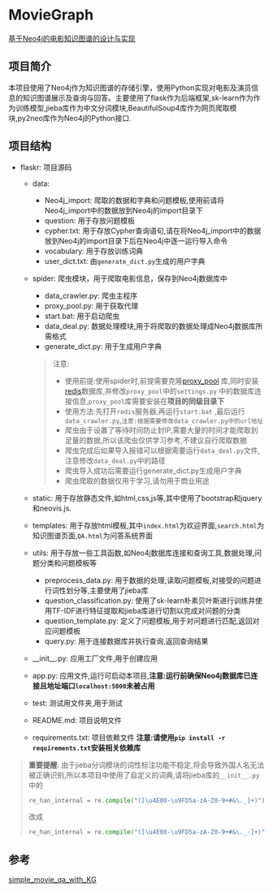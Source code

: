 # MovieGraph

[基于Neo4j的电影知识图谱的设计与实现](https://github.com/Regan-Law/MovieGraph)

## 项目简介

本项目使用了Neo4j作为知识图谱的存储引擎，使用Python实现对电影及演员信息的知识图谱展示及查询与回答。主要使用了flask作为后端框架,sk-learn作为作为训练模型,jieba库作为中文分词模块,BeautifulSoup4库作为网页爬取模块,py2neo库作为Neo4j的Python接口.

## 项目结构

- flaskr: 项目源码
	- data:
		- Neo4j_import: 爬取的数据和字典和问题模板,使用前请将Neo4j_import中的数据放到Neo4j的import目录下
		- question: 用于存放问题模板
		- cypher.txt: 用于存放Cypher查询语句,请在将Neo4j_import中的数据放到Neo4j的import目录下后在Neo4j中逐一运行导入命令
		- vocabulary: 用于存放训练词典
		- user_dict.txt: 由`generate_dict.py`生成的用户字典

	- spider: 爬虫模块，用于爬取电影信息，保存到Neo4j数据库中
		- data_crawler.py: 爬虫主程序
		- proxy_pool.py: 用于获取代理
		- start.bat: 用于启动爬虫
		- data_deal.py: 数据处理模块,用于将爬取的数据处理成Neo4j数据库所需格式
		- generate_dict.py: 用于生成用户字典
      > 注意:
      > - 使用前提:使用spider时,前提需要克隆[proxy_pool](https://github.com/jhao104/proxy_pool)
          库,同时安装[redis](https://github.com/tporadowski/redis/releases)数据库,并修改`proxy_pool`中的`settings.py`
          中的数据库连接信息,`proxy_pool`库需要安装在**项目的同级目录下**
      > - 使用方法:先打开`redis`服务器,再运行`start.bat`
          ,最后运行`data_crawler.py`,`注意:根据需要修改data_crawler.py中的url地址`
      > - 爬虫由于设置了等待时间防止封IP,需要大量的时间才能爬取到足量的数据,所以该爬虫仅供学习参考,不建议自行爬取数据
      > - 爬虫完成后如果导入报错可以根据需要运行`data_deal.py`文件,注意修改`data_deal.py`中的路径
      > - 爬虫导入成功后需要运行generate_dict.py生成用户字典
      > - 爬虫爬取的数据仅用于学习,请勿用于商业用途

	- static: 用于存放静态文件,如html,css,js等,其中使用了bootstrap和jquery和neovis.js.
	- templates: 用于存放html模板,其中`index.html`为欢迎界面,`search.html`为知识图谱页面,`QA.html`为问答系统界面
	- utils: 用于存放一些工具函数,如Neo4j数据库连接和查询工具,数据处理,问题分类和问题模板等
		- preprocess_data.py: 用于数据的处理,读取问题模板,对接受的问题进行词性划分等,主要使用了jieba库
		- question_classification.py: 使用了sk-learn朴素贝叶斯进行训练并使用TF-IDF进行特征提取和jieba库进行切割以完成对问题的分类
		- question_template.py: 定义了问题模板,用于对问题进行匹配,返回对应问题模板
		- query.py: 用于连接数据库并执行查询,返回查询结果
	- \_\_init\_\_.py: 应用工厂文件,用于创建应用
	- app.py: 应用文件,运行可启动本项目,**注意:运行前确保Neo4j数据库已连接且地址端口`localhost:5000`未被占用**
	- test: 测试用文件夹,用于测试
	- README.md: 项目说明文件
	- requirements.txt: 项目依赖文件 **注意:请使用`pip install -r requirements.txt`安装相关依赖库**

> **重要提醒**:
> 由于jieba分词模块的词性标注功能不稳定,将会导致外国人名无法被正确识别,所以本项目中使用了自定义的词典,请将jieba库的`__init__.py`
> 中的
> ``` python
> re_han_internal = re.compile("([\u4E00-\u9FD5a-zA-Z0-9+#&\._]+)")
> ```
> 改成
> ``` python
> re_han_internal = re.compile("([\u4E00-\u9FD5a-zA-Z0-9+#&\._·]+)")
> ```

## 参考

[simple_movie_qa_with_KG](https://github.com/IrvingBei/simple_movie_qa_with_KG)